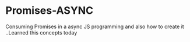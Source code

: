 # Promises-ASYNC
Consuming Promises in a async JS programming and also how to create it ..Learned this concepts today
